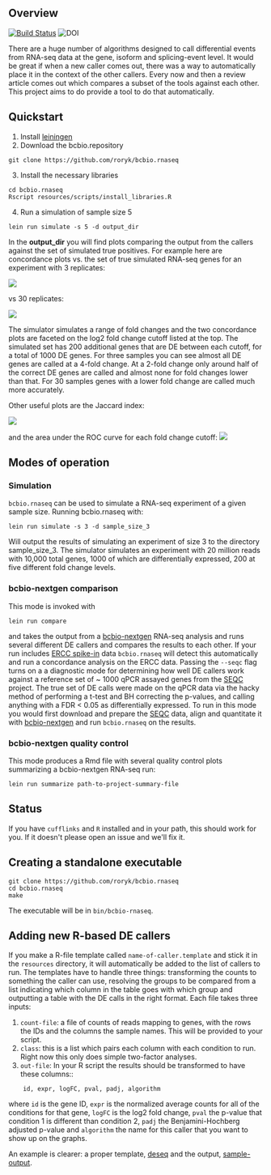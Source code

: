 <head>
    <script type="text/javascript"
            src="http://cdn.mathjax.org/mathjax/latest/MathJax.js?config=TeX-AMS-MML_HTMLorMML">
    </script>
</head>

## Overview
[![Build Status](https://secure.travis-ci.org/roryk/bcbio.rnaseq.png)](http://travis-ci.org/roryk/bcbio.rnaseq) ![DOI](https://zenodo.org/badge/3658/roryk/bcbio.rnaseq.png)


There are a huge number of algorithms designed to call differential
events from RNA-seq data at the gene, isoform and splicing-event
level. It would be great if when a new caller comes out, there was a
way to automatically place it in the context of the other
callers. Every now and then a review article comes out which compares
a subset of the tools against each other. This project aims to do provide
a tool to do that automatically.

## Quickstart

1. Install [leiningen](https://github.com/technomancy/leiningen)
2. Download the bcbio.repository

```
git clone https://github.com/roryk/bcbio.rnaseq
```

3. Install the necessary libraries

```
cd bcbio.rnaseq
Rscript resources/scripts/install_libraries.R
```

4. Run a simulation of sample size 5

```
lein run simulate -s 5 -d output_dir
```

In the **output_dir** you will find plots comparing the output from
the callers against the set of simulated true positives. For example
here are concordance plots vs. the set of true simulated RNA-seq genes for
an experiment with 3 replicates:

![](https://raw.githubusercontent.com/roryk/bcbio.rnaseq/master/docs/images/concordant.png)

vs 30 replicates:

![](https://raw.githubusercontent.com/roryk/bcbio.rnaseq/master/docs/images/concordant_30replicates.png)

The simulator simulates a range of fold changes and the two concordance plots are
faceted on the log2 fold change cutoff listed at the top. The simulated set has
200 additional genes that are DE between each cutoff, for a total of 1000 DE genes.
For three samples you can see almost all DE genes are called at a 4-fold change.
At a 2-fold change only around half of the correct DE genes are called and almost none
for fold changes lower than that. For 30 samples genes with a lower fold change are
called much more accurately.

Other useful plots are the Jaccard index:

![](https://raw.githubusercontent.com/roryk/bcbio.rnaseq/master/docs/images/jaccard.png)

and the area under the ROC curve for each fold change cutoff:
![](https://raw.githubusercontent.com/roryk/bcbio.rnaseq/master/docs/images/logFC-auc-plot.png)


## Modes of operation
### Simulation
``bcbio.rnaseq`` can be used to simulate a RNA-seq experiment of
a given sample size. Running bcbio.rnaseq with:

```
lein run simulate -s 3 -d sample_size_3
```
Will output the results of simulating an experiment of size 3 to the
directory sample_size_3. The simulator simulates an experiment with 20 million
reads with 10,000 total genes, 1000 of which are differentially expressed,
200 at five different fold change levels.

### bcbio-nextgen comparison
This mode is invoked with

```
lein run compare
```

and takes the output from a
[bcbio-nextgen][bcbio-nextgen] RNA-seq analysis and runs several
different DE callers and compares the results to each other. If your
run includes [ERCC spike-in][ERCC] data ``bcbio.rnaseq`` will detect
this automatically and run a concordance analysis on the ERCC data.
Passing the ``--seqc`` flag turns on a
a diagnostic mode
for determining how well DE callers work against a reference set of ~
1000 qPCR assayed genes from the [SEQC][SEQC] project. The true set of
DE calls were made on the qPCR data via the hacky method of performing
a t-test and BH correcting the p-values, and calling anything with a
FDR < 0.05 as differentially expressed. To run in this mode you would
first download and prepare the [SEQC][SEQC] data, align and quantitate it with
[bcbio-nextgen][bcbio-nextgen] and run ``bcbio.rnaseq`` on the
results.

### bcbio-nextgen quality control
This mode produces a Rmd file with several quality control plots summarizing a
bcbio-nextgen RNA-seq run:

```
lein run summarize path-to-project-summary-file
```

## Status

If you have ``cufflinks`` and ``R`` installed and in your path, this
should work for you.  If it doesn't please open an issue and we'll fix
it.

## Creating a standalone executable

```
git clone https://github.com/roryk/bcbio.rnaseq
cd bcbio.rnaseq
make
```

The executable will be in `bin/bcbio-rnaseq`.

## Adding new R-based DE callers

If you make a R-file template called ``name-of-caller.template`` and
stick it in the ``resources`` directory, it will automatically be
added to the list of callers to run. The templates have to handle
three things: transforming the counts to something the caller can use,
resolving the groups to be compared from a list indicating which
column in the table goes with which group and outputting a table with
the DE calls in the right format. Each file takes three inputs:

1. ``count-file``: a file of counts of reads mapping to genes, with
the rows the IDs and the columns the sample names. This will be
provided to your script.
2. ``class``: this is a list which pairs each column with each
   condition to run.  Right now this only does simple two-factor
   analyses.
3. ``out-file``: In your R script the results should be transformed to
   have these columns::

```
    id, expr, logFC, pval, padj, algorithm
```

where ``id`` is the gene ID, ``expr`` is the normalized average counts
for all of the conditions for that gene, ``logFC`` is the log2 fold
change, ``pval`` the p-value that condition 1 is different than
condition 2, ``padj`` the Benjamini-Hochberg adjusted p-value and
``algorithm`` the name for this caller that you want to show up on the
graphs.

An example is clearer: a proper template, [deseq][deseq]
and the output, [sample-output][sample-output].

[SEQC]: http://www.ncbi.nlm.nih.gov/geo/query/acc.cgi?acc=GSE49712
[deseq]: http://raw.github.com/roryk/bcbio.rnaseq/master/resources/templates/deseq.template
[sample-output]: http://raw.github.com/roryk/bcbio.rnaseq/master/resources/test-analysis/deseq_A_vs_B.tsv
[trimming]: http://biorxiv.org/content/early/2013/12/23/000422
[bcbio-nextgen]: https://github.com/chapmanb/bcbio-nextgen
[metadata]: https://github.com/chapmanb/bcbio-nextgen/blob/master/docs/contents/configuration.rst#sample-information
[ERCC]: http://www.lifetechnologies.com/order/catalog/product/4456740
[dl]: http://github.com/roryk/bcbio.rnaseq/releases/download/v.0.1.0a/bcbio.rnaseq-0.1.0a.jar
